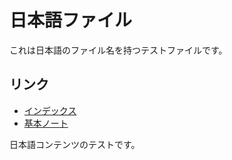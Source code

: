 # 日本語ファイル

これは日本語のファイル名を持つテストファイルです。

## リンク
- [インデックス](index.md)
- [基本ノート](basic.md)

日本語コンテンツのテストです。 